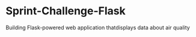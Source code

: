 # Sprint-Challenge-Flask

Building Flask-powered web application thatdisplays data about air quality
